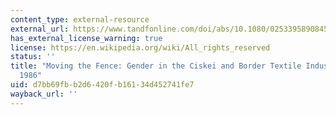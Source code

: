 ```yaml
---
content_type: external-resource
external_url: https://www.tandfonline.com/doi/abs/10.1080/02533958908458474
has_external_license_warning: true
license: https://en.wikipedia.org/wiki/All_rights_reserved
status: ''
title: "Moving the Fence: Gender in the Ciskei and Border Textile Industry, 1945\u2013\
  1986"
uid: d7bb69fb-b2d6-420f-b161-34d452741fe7
wayback_url: ''
---
```

